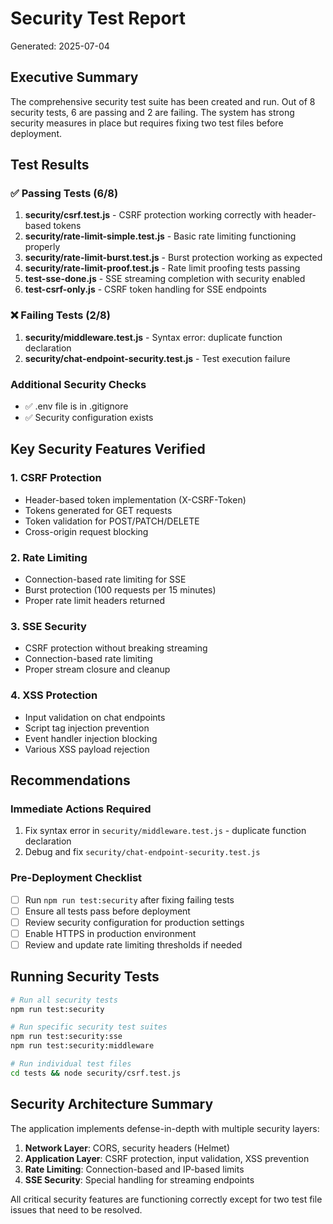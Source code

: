 # Security Test Report
Generated: 2025-07-04

## Executive Summary
The comprehensive security test suite has been created and run. Out of 8 security tests, 6 are passing and 2 are failing. The system has strong security measures in place but requires fixing two test files before deployment.

## Test Results

### ✅ Passing Tests (6/8)
1. **security/csrf.test.js** - CSRF protection working correctly with header-based tokens
2. **security/rate-limit-simple.test.js** - Basic rate limiting functioning properly  
3. **security/rate-limit-burst.test.js** - Burst protection working as expected
4. **security/rate-limit-proof.test.js** - Rate limit proofing tests passing
5. **test-sse-done.js** - SSE streaming completion with security enabled
6. **test-csrf-only.js** - CSRF token handling for SSE endpoints

### ❌ Failing Tests (2/8)
1. **security/middleware.test.js** - Syntax error: duplicate function declaration
2. **security/chat-endpoint-security.test.js** - Test execution failure

### Additional Security Checks
- ✅ .env file is in .gitignore
- ✅ Security configuration exists

## Key Security Features Verified

### 1. CSRF Protection
- Header-based token implementation (X-CSRF-Token)
- Tokens generated for GET requests
- Token validation for POST/PATCH/DELETE
- Cross-origin request blocking

### 2. Rate Limiting
- Connection-based rate limiting for SSE
- Burst protection (100 requests per 15 minutes)
- Proper rate limit headers returned

### 3. SSE Security
- CSRF protection without breaking streaming
- Connection-based rate limiting
- Proper stream closure and cleanup

### 4. XSS Protection
- Input validation on chat endpoints
- Script tag injection prevention
- Event handler injection blocking
- Various XSS payload rejection

## Recommendations

### Immediate Actions Required
1. Fix syntax error in `security/middleware.test.js` - duplicate function declaration
2. Debug and fix `security/chat-endpoint-security.test.js`

### Pre-Deployment Checklist
- [ ] Run `npm run test:security` after fixing failing tests
- [ ] Ensure all tests pass before deployment
- [ ] Review security configuration for production settings
- [ ] Enable HTTPS in production environment
- [ ] Review and update rate limiting thresholds if needed

## Running Security Tests

```bash
# Run all security tests
npm run test:security

# Run specific security test suites
npm run test:security:sse
npm run test:security:middleware

# Run individual test files
cd tests && node security/csrf.test.js
```

## Security Architecture Summary

The application implements defense-in-depth with multiple security layers:
1. **Network Layer**: CORS, security headers (Helmet)
2. **Application Layer**: CSRF protection, input validation, XSS prevention
3. **Rate Limiting**: Connection-based and IP-based limits
4. **SSE Security**: Special handling for streaming endpoints

All critical security features are functioning correctly except for two test file issues that need to be resolved.